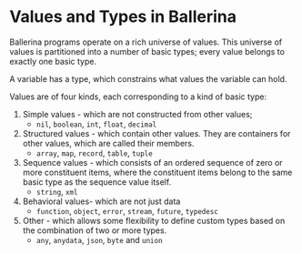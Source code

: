# Values and Types in Ballerina 

Ballerina programs operate on a rich universe of values. This universe of values is partitioned into a number of basic types; every value belongs to exactly one basic type. 

A variable has a type, which constrains what values the variable can hold.

Values are of four kinds, each corresponding to a kind of basic type:
1. Simple values - which are not constructed from other values;
    - `nil`, `boolean`, `int`, `float`, `decimal`
2. Structured values - which contain other values. They are containers for other values, which are called their members. 
    - `array`, `map`, `record`, `table`, `tuple`
3. Sequence values - which consists of an ordered sequence of zero or more constituent items, where the constituent items belong to the same basic type as the sequence value itself.
    - `string`, `xml`
4. Behavioral values- which are not just data
    - `function`, `object`, `error`, `stream`, `future`, `typedesc`
5. Other - which allows some flexibility to define custom types based on the combination of two or more types.
    - `any`, `anydata`, `json`, `byte` and `union` 

